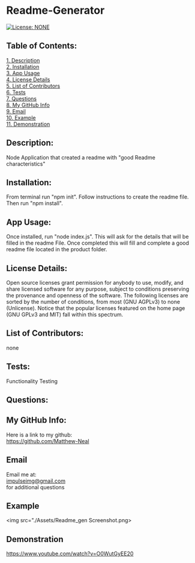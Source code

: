 # Readme-Generator  
[![License: NONE](https://img.shields.io/badge/License-none-red.svg)](https://choosealicense.com/licenses/)

## Table of Contents:

[1. Description](#Description)  
[2. Installation](#Installation)  
[3. App Usage](#App-Usage)  
[4. License Details](#License-Details)  
[5. List of Contributors](#List-of-Contributors)  
[6. Tests](#Tests)  
[7. Questions](#Questions)  
[8. My GitHub Info](#My-GitHub-Info)  
[9. Email](#Email)  
[10. Example](#Example)  
[11. Demonstration](#Demonstration)

## Description:

Node Application that created a readme with "good Readme characteristics"

## Installation:

From terminal run "npm init". Follow instructions to create the readme file. Then run "npm install".

## App Usage:

Once installed, run "node index.js". This will ask for the details that will be filled in the readme File. Once completed this will fill and complete a good readme file located in the product folder.

## License Details:

Open source licenses grant permission for anybody to use, modify, and share licensed software for any purpose, subject to conditions preserving the provenance and openness of the software. The following licenses are sorted by the number of conditions, from most (GNU AGPLv3) to none (Unlicense). Notice that the popular licenses featured on the home page (GNU GPLv3 and MIT) fall within this spectrum.

## List of Contributors:

none

## Tests:

Functionality Testing

## Questions:

## My GitHub Info:

Here is a link to my github:  
https://github.com/Matthew-Neal

## Email

Email me at:  
impulseimg@gmail.com  
for additional questions

## Example

<img src="./Assets/Readme_gen Screenshot.png></img>

## Demonstration

https://www.youtube.com/watch?v=O0WutGyEE20
